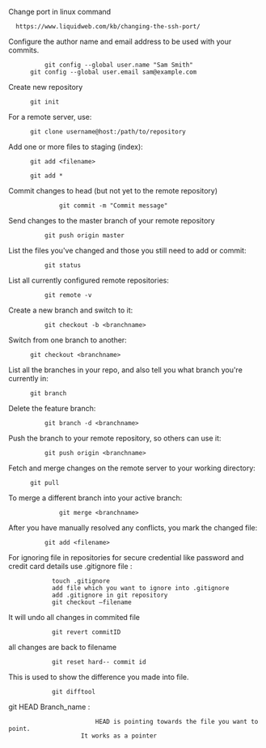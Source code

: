 
Change port in linux command

      https://www.liquidweb.com/kb/changing-the-ssh-port/

Configure the author name and email address to be used with your commits.
		
     		  git config --global user.name "Sam Smith"
		  git config --global user.email sam@example.com

Create new repository

		  git init

For a remote server, use:

		  git clone username@host:/path/to/repository

Add one or more files to staging (index):

		  git add <filename>

		  git add *

Commit changes to head (but not yet to the remote repository)

                  git commit -m "Commit message"

Send changes to the master branch of your remote repository

      		  git push origin master

List the files you've changed and those you still need to add or commit:

      		  git status

List all currently configured remote repositories:

      		  git remote -v

Create a new branch and switch to it:

      		  git checkout -b <branchname>

Switch from one branch to another:

  		  git checkout <branchname>

List all the branches in your repo, and also tell you what branch you're currently in:
		      
		  git branch

Delete the feature branch:

	          git branch -d <branchname>

Push the branch to your remote repository, so others can use it:

	          git push origin <branchname>

Fetch and merge changes on the remote server to your working directory:

		  git pull

To merge a different branch into your active branch:
      
      	          git merge <branchname>

After you have manually resolved any conflicts, you mark the changed file:
      
      		  git add <filename>

For ignoring file in repositories for secure credential like password and credit card details use .gitignore file :

			    touch .gitignore
			    add file which you want to ignore into .gitignore
			    add .gitignore in git repository
			    git checkout –filename 

It will undo all changes in commited file

			    git revert commitID 

all changes are back to filename

			    git reset hard-- commit id 

This is used to show the difference you made into file.

			    git difftool 

git HEAD Branch_name : 

                            HEAD is pointing towards the file you want to point.
	                    It works as a pointer 
